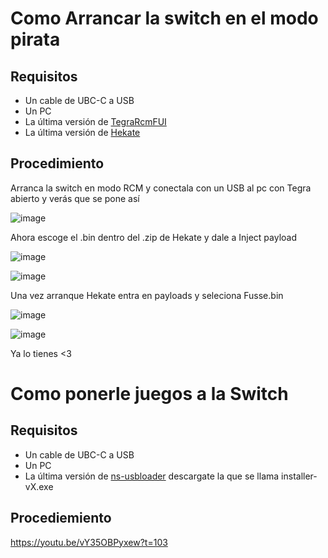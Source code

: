 # Como Arrancar la switch en el modo pirata

## Requisitos
- Un cable de UBC-C a USB
- Un PC
- La última versión de [TegraRcmFUI](https://github.com/eliboa/TegraRcmGUI/releases)
- La última versión de [Hekate](https://github.com/CTCaer/hekate/releases/)

## Procedimiento 

Arranca la switch en modo RCM y conectala con un USB al pc con Tegra abierto y verás que se pone así

![image](https://i.imgur.com/XIPw6Dr.png)

Ahora escoge el .bin dentro del .zip de Hekate y dale a Inject payload

![image](https://i.imgur.com/wqNxpEz.png)

![image](https://i.imgur.com/YJsG2nk.png)

Una vez arranque Hekate entra en payloads y seleciona Fusse.bin

![image](https://i.imgur.com/q4QBsuW.jpg)

![image](https://i.imgur.com/17wczlT.jpg)

Ya lo tienes <3

# Como ponerle juegos a la Switch

## Requisitos 
- Un cable de UBC-C a USB
- Un PC
- La última versión de [ns-usbloader](https://github.com/developersu/ns-usbloader/releases) descargate la que se llama installer-vX.exe

## Procediemiento

https://youtu.be/vY35OBPyxew?t=103

